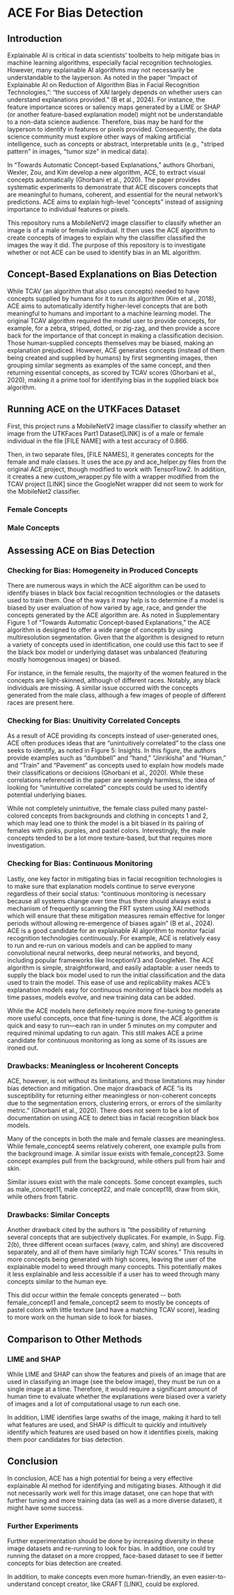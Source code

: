 # ACE For Bias Detection
 
## Introduction

Explainable AI is critical in data scientists' toolbelts to help mitigate bias in machine learning algorithms, especially facial recognition technologies. However, many explainable AI algorithms may not necessarily be understandable to the layperson. As noted in the paper “Impact of Explainable AI on Reduction of Algorithm Bias in Facial Recognition Technologies,”: “the success of XAI largely depends on whether users can understand explanations provided.” (B et al., 2024). For instance, the feature importance scores or saliency maps generated by a LIME or SHAP (or another feature-based explanation model) might not be understandable to a non-data science audience. Therefore, bias may be hard for the layperson to identify in features or pixels provided. Consequently, the data science community must explore other ways of making artificial intelligence, such as concepts or abstract, interpretable units (e.g., "striped pattern" in images, "tumor size" in medical data).

In “Towards Automatic Concept-based Explanations,” authors Ghorbani, Wexler, Zou, and  Kim develop a new algorithm, ACE, to extract visual concepts automatically (Ghorbani et al., 2020). The paper provides systematic experiments to demonstrate that ACE discovers concepts that are meaningful to humans, coherent, and essential for the neural network’s predictions. ACE aims to explain high-level “concepts” instead of assigning importance to individual features or pixels.

This repository runs a MobileNetV2 image classifier to classify whether an image is of a male or female individual. It then uses the ACE algorithm to create concepts of images to explain why the classifier classified the images the way it did. The purpose of this repository is to investigate whether or not ACE can be used to identify bias in an ML algorithm.

## Concept-Based Explanations on Bias Detection

 While TCAV (an algorithm that also uses concepts) needed to have concepts supplied by humans for it to run its algorithm (Kim et al., 2018), ACE aims to automatically identify higher-level concepts that are both meaningful to humans and important to a machine learning model.  The original TCAV algorithm required the model user to provide concepts, for example, for a zebra, striped, dotted, or zig-zag, and then provide a score back for the importance of that concept in making a classification decision. Those human-supplied concepts themselves may be biased, making an explanation prejudiced. However, ACE generates concepts (instead of them being created and supplied by humans) by first segmenting images, then grouping similar segments as examples of the same concept, and then returning essential concepts, as scored by TCAV scores (Ghorbani et al., 2020), making it a prime tool for identifying bias in the supplied black box algorithm. 

 ## Running ACE on the UTKFaces Dataset

 First, this project runs a MobileNetV2 image classifier to classify whether an image from the UTKFaces Part1 Dataset[LINK] is of a male or female individual in the file [FILE NAME] with a test accuracy of  0.866.
 
Then, in two separate files, [FILE NAMES], it generates concepts for the female and male classes. It uses the ace.py and ace_helper.py files from the original ACE project, though modified to work with TensorFlow2. In addition, it creates a new custom_wrapper.py file with a wrapper modified from the TCAV project [LINK] since the GoogleNet wrapper did not seem to work for the MobileNet2 classifier. 

### Female Concepts 

### Male Concepts

## Assessing ACE on Bias Detection

### Checking for Bias: Homogeneity in Produced Concepts

There are numerous ways in which the ACE algorithm can be used to identify biases in black box facial recognition technologies or the datasets used to train them. One of the ways it may help is to determine if a model is biased by user evaluation of how varied by age, race, and gender the concepts generated by the ACE algorithm are. As noted in Supplementary Figure 1 of “Towards Automatic Concept-based Explanations,” the ACE algorithm is designed to offer a wide range of concepts by using multiresolution segmentation. Given that the algorithm is designed to return a variety of concepts used in identification, one could use this fact to see if the black box model or underlying dataset was unbalanced (featuring mostly homogenous images) or biased.

For instance, in the female results, the majority of the women featured in the concepts are light-skinned, although of different races. Notably, any black individuals are missing. A similar issue occurred with the concepts generated from the male class, although a few images of people of different races are present here.

### Checking for Bias: Unuitivity Correlated Concepts

As a result of ACE providing its concepts instead of user-generated ones, ACE often produces ideas that are “unintuitively correlated” to the class one seeks to identify, as noted in Figure 5: Insights. In this figure, the authors provide examples such as “dumbbell” and “hand,” “Jinrikisha” and “Human,” and “Train” and “Pavement” as concepts used to explain how models made their classifications or decisions (Ghorbani et al., 2020). While these correlations referenced in the paper are seemingly harmless, the idea of looking for “unintuitive correlated” concepts could be used to identify potential underlying biases. 

While not completely unintuitive, the female class pulled many pastel-colored concepts from backgrounds and clothing in concepts 1 and 2, which may lead one to think the model is a bit biased in its pairing of females with pinks, purples, and pastel colors. Interestingly, the male concepts tended to be a lot more texture-based, but that requires more investigation.

### Checking for Bias: Continuous Monitoring

Lastly, one key factor in mitigating bias in facial recognition technologies is to make sure that explanation models continue to serve everyone regardless of their social status: “continuous monitoring is necessary because all systems change over time thus there should always exist a mechanism of frequently scanning the FRT system using XAI methods which will ensure that these mitigation measures remain effective for longer periods without allowing re-emergence of biases again” (B et al., 2024). ACE is a good candidate for an explainable AI algorithm to monitor facial recognition technologies continuously. For example, ACE is relatively easy to run and re-run on various models and can be applied to many convolutional neural networks, deep neural networks, and beyond, including popular frameworks like InceptionV3 and GoogleNet. The ACE algorithm is simple, straightforward, and easily adaptable: a user needs to supply the black box model used to run the initial classification and the data used to train the model. This ease of use and replicability makes ACE’s explanation models easy for continuous monitoring of black box models as time passes, models evolve, and new training data can be added. 

While the ACE models here definitely require more fine-tuning to generate more useful concepts, once that fine-tuning is done, the ACE algorithm is quick and easy to run—each ran in under 5 minutes on my computer and required minimal updating to run again. This still makes ACE a prime candidate for continuous monitoring as long as some of its issues are ironed out. 

### Drawbacks: Meaningless or Incoherent Concepts

ACE, however, is not without its limitations, and those limitations may hinder bias detection and mitigation. One major drawback of ACE “is its susceptibility for returning either meaningless or non-coherent concepts due to the segmentation errors, clustering errors, or errors of the similarity metric.” (Ghorbani et al., 2020). There does not seem to be a lot of documentation on using ACE to detect bias in facial recognition black box models. 

Many of the concepts in both the male and female classes are meaningless. While female_concept4 seems relatively coherent, one example pulls from the background image. A similar issue exists with female_concept23. Some concept examples pull from the background, while others pull from hair and skin. 

Similar issues exist with the male concepts. Some concept examples, such as male_concept11, male concept22, and male concept18, draw from skin, while others from fabric.

### Drawbacks: Similar Concepts

Another drawback cited by the authors is “the possibility of returning several concepts that are subjectively duplicates. For example, in Supp. Fig. 2(b), three different ocean surfaces (wavy, calm, and shiny) are discovered separately, and all of them have similarly high TCAV scores.” This results in more concepts being generated with high scores, leaving the user of the explainable model to weed through many concepts. This potentially makes it less explainable and less accessible if a user has to weed through many concepts similar to the human eye.

This did occur within the female concepts generated -- both female_concept1 and female_concept2 seem to mostly be concepts of pastel colors with little texture (and have a matching TCAV score), leading to more work on the human side to look for biases.

## Comparison to Other Methods

### LIME and SHAP

While LIME and SHAP can show the features and pixels of an image that are used in classifying an image (see the below image), they must be run on a single image at a time. Therefore, it would require a significant amount of human time to evaluate whether the explanations were biased over a variety of images and a lot of computational usage to run each one.

In addition, LIME identifies large swaths of the image, making it hard to tell what features are used, and SHAP is difficult to quickly and intuitively identify which features are used based on how it identifies pixels, making them poor candidates for bias detection. 

## Conclusion

In conclusion, ACE has a high potential for being a very effective explainable AI method for identifying and mitigating biases. Although it did not necessarily work well for this image dataset, one can hope that with further tuning and more training data (as well as a more diverse dataset), it might have some success. 

### Further Experiments

Further experimentation should be done by increasing diversity in these image datasets and re-running to look for bias. In addition, one could try running the dataset on a more cropped, face-based dataset to see if better concepts for bias detection are created.

In addition, to make concepts even more human-friendly, an even easier-to-understand concept creator, like CRAFT [LINK], could be explored.




